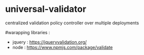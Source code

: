 # universal-validator
centralized validation policy controller over multiple deployments

#warapping libraries :
- jquery : https://jqueryvalidation.org/
- node : https://www.npmjs.com/package/validate

